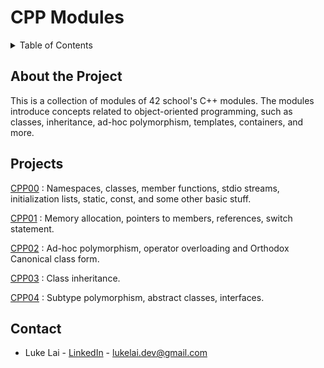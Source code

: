 # CPP Modules

<!-- TABLE OF CONTENTS -->
<details>
  <summary>Table of Contents</summary>
  <ol>
    <li><a href="#about-the-project">About The Project</a></li>
    <li><a href="#projects">Projects</a></li>
    <li><a href="#contact">Contact</a></li>
  </ol>
</details>

## About the Project
This is a collection of modules of 42 school's C++ modules. 
The modules introduce concepts related to object-oriented programming, such as classes, inheritance, ad-hoc polymorphism, templates, containers, and more.

## Projects

[CPP00](https://github.com/SimpleLuke/CPP00) : Namespaces, classes, member functions, stdio streams, initialization lists, static, const, and some other basic stuff.

[CPP01](https://github.com/SimpleLuke/CPP01) : Memory allocation, pointers to members, references, switch statement.

[CPP02](https://github.com/SimpleLuke/CPP02) : Ad-hoc polymorphism, operator overloading and Orthodox Canonical class form.

[CPP03](https://github.com/SimpleLuke/CPP03) : Class inheritance.

[CPP04](https://github.com/SimpleLuke/CPP04) : Subtype polymorphism, abstract classes, interfaces.


## Contact

- Luke Lai - [LinkedIn](https://www.linkedin.com/in/luke-lai-309a3522b/) - lukelai.dev@gmail.com
